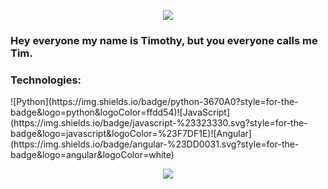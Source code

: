 <p align="center">
  <img src="https://i.imgur.com/1TYPzZJ.png">
  </p>

### Hey everyone my name is Timothy, but you everyone calls me Tim.
<h3>Technologies:</h3>
![Python](https://img.shields.io/badge/python-3670A0?style=for-the-badge&logo=python&logoColor=ffdd54)![JavaScript](https://img.shields.io/badge/javascript-%23323330.svg?style=for-the-badge&logo=javascript&logoColor=%23F7DF1E)![Angular](https://img.shields.io/badge/angular-%23DD0031.svg?style=for-the-badge&logo=angular&logoColor=white)


<p align="center">
  <a href="https://github.com/lordtimzki"><img src="https://github-readme-stats.vercel.app/api?username=lordtimzki&hide_border=true&show_icons=true" </a>
</p>
